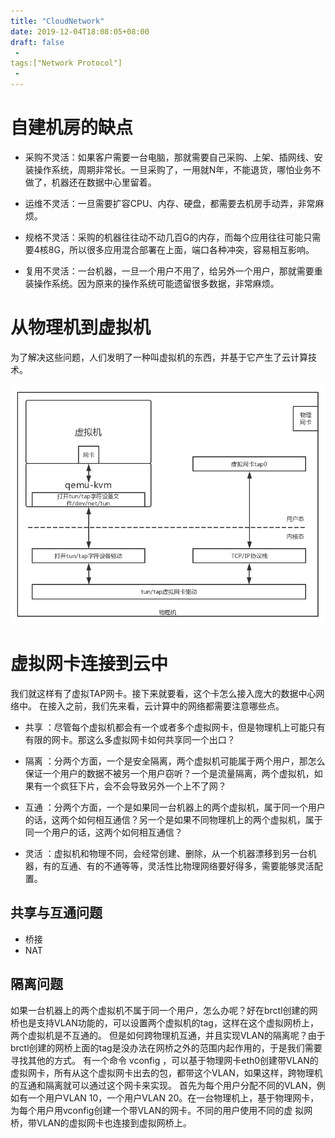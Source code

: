 ```yaml
---
title: "CloudNetwork"
date: 2019-12-04T18:08:05+08:00
draft: false
 - 
tags:["Network Protocol"]
 - 
---
```


# 自建机房的缺点

* 采购不灵活：如果客户需要一台电脑，那就需要自己采购、上架、插网线、安装操作系统，周期非常长。一旦采购了，一用就N年，不能退货，哪怕业务不做了，机器还在数据中心里留着。

* 运维不灵活：一旦需要扩容CPU、内存、硬盘，都需要去机房手动弄，非常麻烦。
* 规格不灵活：采购的机器往往动不动几百G的内存，而每个应用往往可能只需要4核8G，所以很多应用混合部署在上面，端口各种冲突，容易相互影响。
* 复用不灵活：一台机器，一旦一个用户不用了，给另外一个用户，那就需要重装操作系统。因为原来的操作系统可能遗留很多数据，非常麻烦。

# 从物理机到虚拟机

为了解决这些问题，人们发明了一种叫虚拟机的东西，并基于它产生了云计算技术。

![image-20191204181102351](/posts/networkProtocol-geektime/CloudNetwork.assets/image-20191204181102351.png)

# 虚拟网卡连接到云中

我们就这样有了虚拟TAP网卡。接下来就要看，这个卡怎么接入庞大的数据中心网络中。
在接入之前，我们先来看，云计算中的网络都需要注意哪些点。

* 共享 ：尽管每个虚拟机都会有一个或者多个虚拟网卡，但是物理机上可能只有有限的网卡。那这么多虚拟网卡如何共享同一个出口？

* 隔离 ：分两个方面，一个是安全隔离，两个虚拟机可能属于两个用户，那怎么保证一个用户的数据不被另一个用户窃听？一个是流量隔离，两个虚拟机，如果有一个疯狂下片，会不会导致另外一个上不了网？

* 互通 ：分两个方面，一个是如果同一台机器上的两个虚拟机，属于同一个用户的话，这两个如何相互通信？另一个是如果不同物理机上的两个虚拟机，属于同一个用户的话，这两个如何相互通信？

* 灵活 ：虚拟机和物理不同，会经常创建、删除，从一个机器漂移到另一台机器，有的互通、有的不通等等，灵活性比物理网络要好得多，需要能够灵活配置。

## 共享与互通问题

*  桥接
* NAT

## 隔离问题

如果一台机器上的两个虚拟机不属于同一个用户，怎么办呢？好在brctl创建的网桥也是支持VLAN功能的，可以设置两个虚拟机的tag，这样在这个虚拟网桥上，两个虚拟机是不互通的。
但是如何跨物理机互通，并且实现VLAN的隔离呢？由于brctl创建的网桥上面的tag是没办法在网桥之外的范围内起作用的，于是我们需要寻找其他的方式。
有一个命令 vconfig ，可以基于物理网卡eth0创建带VLAN的虚拟网卡，所有从这个虚拟网卡出去的包，都带这个VLAN，如果这样，跨物理机的互通和隔离就可以通过这个网卡来实现。
首先为每个用户分配不同的VLAN，例如有一个用户VLAN 10，一个用户VLAN 20。在一台物理机上，基于物理网卡，为每个用户用vconfig创建一个带VLAN的网卡。不同的用户使用不同的虚
拟网桥，带VLAN的虚拟网卡也连接到虚拟网桥上。